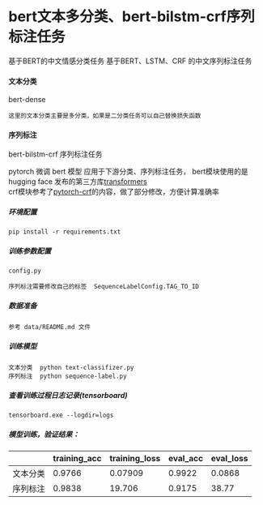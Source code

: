 # bert文本多分类、bert-bilstm-crf序列标注任务
基于BERT的中文情感分类任务
基于BERT、LSTM、CRF 的中文序列标注任务

#### 文本分类
bert-dense
```
这里的文本分类主要是多分类，如果是二分类任务可以自己替换损失函数
``` 


#### 序列标注
bert-bilstm-crf 序列标注任务

pytorch 微调 bert 模型 应用于下游分类、序列标注任务，
bert模块使用的是hugging face 发布的第三方库[transformers](https://huggingface.co/transformers/)   
crf模块参考了[pytorch-crf](https://pytorch-crf.readthedocs.io/en/stable/)的内容，做了部分修改，方便计算准确率


##### 环境配置
```
pip install -r requirements.txt
```

##### 训练参数配置
```
config.py  

序列标注需要修改自己的标签  SequenceLabelConfig.TAG_TO_ID
```


##### 数据准备
```
参考 data/README.md 文件 

```

##### 训练模型
```
文本分类  python text-classifizer.py
序列标注  python sequence-label.py
```

##### 查看训练过程日志记录(tensorboard)
```
tensorboard.exe --logdir=logs
```


##### 模型训练，验证结果：
|        | training_acc  |  training_loss |   eval_acc | eval_loss | 
|  ----  | ----  | ----|  ----|  ----| 
| 文本分类  | 0.9766 |0.07909 |0.9922 |  0.0868|
| 序列标注  | 0.9838 |19.706 | 0.9175|  38.77| 


